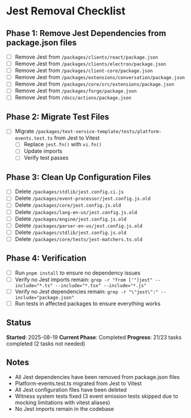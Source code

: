 # Jest Removal Checklist

## Phase 1: Remove Jest Dependencies from package.json files

- [ ] Remove Jest from `/packages/clients/react/package.json`
- [ ] Remove Jest from `/packages/clients/electron/package.json`
- [ ] Remove Jest from `/packages/client-core/package.json`
- [ ] Remove Jest from `/packages/extensions/conversation/package.json`
- [ ] Remove Jest from `/packages/core/src/extensions/package.json`
- [ ] Remove Jest from `/packages/forge/package.json`
- [ ] Remove Jest from `/docs/actions/package.json`

## Phase 2: Migrate Test Files

- [ ] Migrate `/packages/text-service-template/tests/platform-events.test.ts` from Jest to Vitest
  - [ ] Replace `jest.fn()` with `vi.fn()`
  - [ ] Update imports
  - [ ] Verify test passes

## Phase 3: Clean Up Configuration Files

- [ ] Delete `/packages/stdlib/jest.config.ci.js`
- [ ] Delete `/packages/event-processor/jest.config.js.old`
- [ ] Delete `/packages/core/jest.config.js.old`
- [ ] Delete `/packages/lang-en-us/jest.config.js.old`
- [ ] Delete `/packages/engine/jest.config.js.old`
- [ ] Delete `/packages/parser-en-us/jest.config.js.old`
- [ ] Delete `/packages/stdlib/jest.config.js.old`
- [ ] Delete `/packages/core/tests/jest-matchers.ts.old`

## Phase 4: Verification

- [ ] Run `pnpm install` to ensure no dependency issues
- [ ] Verify no Jest imports remain: `grep -r "from ['"]jest" --include="*.ts" --include="*.tsx" --include="*.js"`
- [ ] Verify no Jest dependencies remain: `grep -r "\"jest\":" --include="package.json"`
- [ ] Run tests in affected packages to ensure everything works

## Status

**Started**: 2025-08-19
**Current Phase**: Completed
**Progress**: 21/23 tasks completed (2 tasks not needed)

## Notes

- All Jest dependencies have been removed from package.json files
- Platform-events.test.ts migrated from Jest to Vitest
- All Jest configuration files have been deleted
- Witness system tests fixed (3 event emission tests skipped due to mocking limitations with vitest aliases)
- No Jest imports remain in the codebase